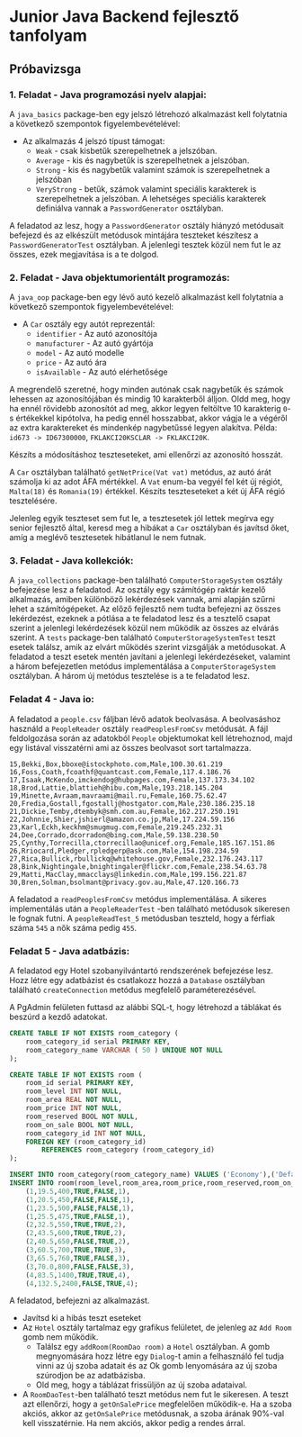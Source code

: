 # Junior Java Backend fejlesztő tanfolyam

## Próbavizsga

### 1. Feladat - Java programozási nyelv alapjai:

A `java_basics` package-ben egy jelszó létrehozó alkalmazást kell folytatnia a következő szempontok figyelembevételével:

- Az alkalmazás 4 jelszó típust támogat:
    - `Weak` - csak kisbetűk szerepelhetnek a jelszóban.
    - `Average` - kis és nagybetűk is szerepelhetnek a jelszóban.
    - `Strong` - kis és nagybetűk valamint számok is szerepelhetnek a jelszóban
    - `VeryStrong` - betűk, számok valamint speciális karakterek is szerepelhetnek a jelszóban. A lehetséges speciális
      karakterek definiálva vannak a `PasswordGenerator` osztályban.

A feladatod az lesz, hogy a `PasswordGenerator` osztály hiányzó metódusait befejezd és az elkészült metódusok mintájára
teszteket készítesz a `PasswordGeneratorTest` osztályban.
A jelenlegi tesztek közül nem fut le az összes, ezek megjavítása is a te dolgod.

### 2. Feladat - Java objektumorientált programozás:

A `java_oop` package-ben egy lévő autó kezelő alkalmazást kell folytatnia a következő szempontok figyelembevételével:

- A `Car` osztály egy autót reprezentál:
    - `identifier` - Az autó azonosítója
    - `manufacturer` - Az autó gyártója
    - `model` - Az autó modelle
    - `price` - Az autó ára
    - `isAvailable` - Az autó elérhetősége

A megrendelő szeretné, hogy minden autónak csak nagybetűk és számok lehessen az azonosítójában és mindig 10 karakterből
álljon.
Oldd meg, hogy ha ennél rövidebb azonosítót ad meg, akkor legyen feltöltve 10 karakterig `0`-s értékekkel kipótolva, ha
pedig ennél hosszabbat, akkor vágja le a végéről az extra karaktereket és mindenkép nagybetűssé legyen alakítva.
Példa: `id673 -> ID67300000`,  `FKLAKCI20KSCLAR -> FKLAKCI20K`.

Készíts a módosításhoz teszteseteket, ami ellenőrzi az azonosító hosszát.

A `Car` osztályban található `getNetPrice(Vat vat)` metódus, az autó árát számolja ki az adot ÁFA mértékkel. A `Vat`
enum-ba
vegyél fel két új régiót, `Malta(18)` és `Romania(19)` értékkel. Készíts teszteseteket a két új ÁFA régió tesztelésére.

Jelenleg egyik teszteset sem fut le, a tesztesetek jól lettek megírva egy senior fejlesztő által, keresd meg a hibákat
a `Car` osztályban és javítsd őket, amíg a meglévő tesztesetek hibátlanul le nem futnak.

### 3. Feladat - Java kollekciók:

A `java_collections` package-ben található `ComputerStorageSystem` osztály befejezése lesz a feladatod.
Az osztály egy számítógép raktár kezelő alkalmazás, amiben különböző lekérdezések vannak, ami alapján szűrni lehet a
számítógépeket. Az előző fejlesztő nem tudta befejezni az összes lekérdezést, ezeknek a pótlása a te feladatod lesz és a
tesztelő csapat szerint a jelenlegi lekérdezések közül nem működik az összes az elvárás szerint. A `tests` package-ben
található `ComputerStorageSystemTest` teszt esetek találsz, amik az elvárt működés szerint vizsgálják a metódusokat.
A feladatod a teszt esetek mentén javítani a jelenlegi lekérdezéseket, valamint a három befejezetlen metódus
implementálása
a `ComputerStorageSystem` osztályban. A három új metódus tesztelése is a te feladatod lesz.

### Feladat 4 - Java io:

A feladatod a `people.csv` fáljban lévő adatok beolvasása. A beolvasáshoz használd a `PeopleReader` osztály
`readPeoplesFromCsv` metódusát. A fájl feldolgozása során az adatokból `People` objektumokat kell létrehoznod, majd egy
listával
visszatérni ami az összes beolvasot sort tartalmazza.

```text
15,Bekki,Box,bboxe@istockphoto.com,Male,100.30.61.219
16,Foss,Coath,fcoathf@quantcast.com,Female,117.4.186.76
17,Isaak,McKendo,imckendog@hubpages.com,Female,137.173.34.102
18,Brod,Lattie,blattieh@hibu.com,Male,193.218.145.204
19,Minette,Avraam,mavraami@mail.ru,Female,160.75.62.47
20,Fredia,Gostall,fgostallj@hostgator.com,Male,230.186.235.18
21,Dickie,Temby,dtembyk@smh.com.au,Female,162.217.250.191
22,Johnnie,Shier,jshierl@amazon.co.jp,Male,17.224.59.156
23,Karl,Eckh,keckhm@smugmug.com,Female,219.245.232.31
24,Dee,Corrado,dcorradon@bing.com,Male,59.138.238.50
25,Cynthy,Torrecilla,ctorrecillao@unicef.org,Female,185.167.151.86
26,Rriocard,Pledger,rpledgerp@ask.com,Male,154.198.234.59
27,Rica,Bullick,rbullickq@whitehouse.gov,Female,232.176.243.117
28,Bink,Nightingale,bnightingaler@flickr.com,Female,238.54.63.78
29,Matti,MacClay,mmacclays@linkedin.com,Male,199.156.221.87
30,Bren,Solman,bsolmant@privacy.gov.au,Male,47.120.166.73
```

A feladatod a `readPeoplesFromCsv` metódus implementálása. A sikeres implementálás után a `PeopleReaderTest` -ben található
metódusok sikeresen le fognak futni.
A `peopleReadTest_5` metódusban teszteld, hogy a férfiak száma `545` a nők száma pedig `455`.

### Feladat 5 - Java adatbázis:

A feladatod egy Hotel szobanyilvántartó rendszerének befejezése lesz.
Hozz létre egy adatbázist és csatlakozz hozzá a `Database` osztályban található `createConnection` metódus megfelelő
paraméterezésével.

A PgAdmin felületen futtasd az alábbi SQL-t, hogy létrehozd a táblákat és beszúrd a kezdő adatokat.

```sql
CREATE TABLE IF NOT EXISTS room_category (
	room_category_id serial PRIMARY KEY,
	room_category_name VARCHAR ( 50 ) UNIQUE NOT NULL
);

CREATE TABLE IF NOT EXISTS room (
	room_id serial PRIMARY KEY,
	room_level INT NOT NULL,
	room_area REAL NOT NULL,
	room_price INT NOT NULL,
	room_reserved BOOL NOT NULL,
	room_on_sale BOOL NOT NULL,
	room_category_id INT NOT NULL,
	FOREIGN KEY (room_category_id)
		REFERENCES room_category (room_category_id)
);

INSERT INTO room_category(room_category_name) VALUES ('Economy'),('Default'),('Premium'),('Luxury');
INSERT INTO room(room_level,room_area,room_price,room_reserved,room_on_sale,room_category_id) VALUES
	(1,19.5,400,TRUE,FALSE,1),
	(1,20.5,450,FALSE,FALSE,1),
	(1,23.5,500,FALSE,FALSE,1),
	(1,25.5,475,TRUE,FALSE,1),
	(2,32.5,550,TRUE,TRUE,2),
	(2,43.5,600,TRUE,TRUE,2),
	(2,40.5,650,FALSE,TRUE,2),
	(3,60.5,700,TRUE,TRUE,3),
	(3,65.5,760,TRUE,FALSE,3),
	(3,70.0,800,FALSE,FALSE,3),
	(4,83.5,1400,TRUE,TRUE,4),
	(4,132.5,2400,FALSE,TRUE,4);
```

A feladatod, befejezni az alkalmazást.

- Javítsd ki a hibás teszt eseteket
- Az `Hotel` osztály tartalmaz egy grafikus felületet, de jelenleg az `Add Room` gomb nem működik.
    - Találsz egy `addRoom(RoomDao room)` a `Hotel` osztályban. A gomb megnyomására hozz létre egy `Dialog`-t amin a
      felhasználó fel tudja vinni az új szoba adatait és az Ok gomb lenyomására az új szoba szúrodjon be az adatbázisba.
    - Old meg, hogy a táblázat frissüljön az új szoba adataival.
- A `RoomDaoTest`-ben található teszt metódus nem fut le sikeresen. A teszt azt ellenőrzi, hogy a `getOnSalePrice`
  megfelelően működik-e. Ha a szoba akciós, akkor az `getOnSalePrice` metódusnak, a szoba árának 90%-val kell
  visszatérnie. Ha nem akciós, akkor pedig a rendes árral.